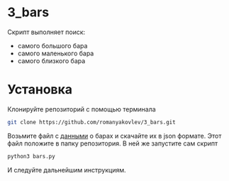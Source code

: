 # 3_bars

Скрипт выполняет поиск:
- самого большого бара
- самого маленького бара
- самого близкого бара

# Установка

Клонируйте репозиторий с помощью терминала
```sh
git clone https://github.com/romanyakovlev/3_bars.git
```
Возьмите файл с [данными](http://data.mos.ru/opendata/7710881420-bary) о барах и скачайте их в json формате. Этот файл положите в папку репозитория. В ней же запустите сам скрипт
```sh
python3 bars.py
```
И следуйте дальнейшим инструкциям.

